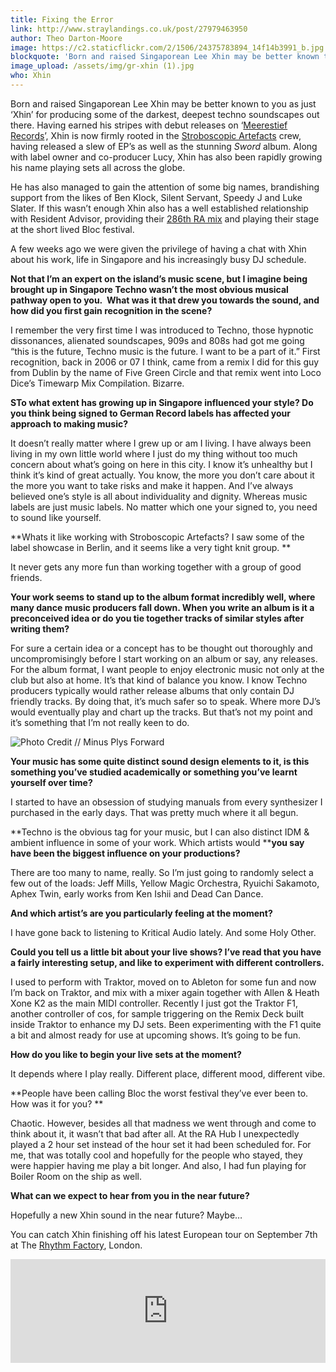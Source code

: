 ```yaml
---
title: Fixing the Error
link: http://www.straylandings.co.uk/post/27979463950
author: Theo Darton-Moore
image: https://c2.staticflickr.com/2/1506/24375783894_14f14b3991_b.jpg
blockquote: 'Born and raised Singaporean Lee Xhin may be better known to you as just ‘Xhin’ for producing some of the darkest, deepest techno soundscapes out there. Having earned his stripes with debut releases on ‘[Meerestief Records](http://www.meerestief.com/)’, Xhin is now firmly rooted in the [Stroboscopic Artefacts](http://www.stroboscopicartefacts.com/) crew, having released a slew of EP’s as well as the stunning _Sword_ album. Along with label owner and co-producer Lucy, Xhin has also been rapidly growing his name playing sets all across the globe.'
image_upload: /assets/img/gr-xhin (1).jpg
who: Xhin
---
```


Born and raised Singaporean Lee Xhin may be better known to you as just ‘Xhin’ for producing some of the darkest, deepest techno soundscapes out there. Having earned his stripes with debut releases on ‘[Meerestief Records](http://www.meerestief.com/)’, Xhin is now firmly rooted in the [Stroboscopic Artefacts](http://www.stroboscopicartefacts.com/) crew, having released a slew of EP’s as well as the stunning _Sword_ album. Along with label owner and co-producer Lucy, Xhin has also been rapidly growing his name playing sets all across the globe.

He has also managed to gain the attention of some big names, brandishing support from the likes of Ben Klock, Silent Servant, Speedy J and Luke Slater. If this wasn’t enough Xhin also has a well established relationship with Resident Advisor, providing their [286th RA mix](http://www.residentadvisor.net/podcast-episode.aspx?id=286) and playing their stage at the short lived Bloc festival.

A few weeks ago we were given the privilege of having a chat with Xhin about his work, life in Singapore and his increasingly busy DJ schedule.

**Not that I’m an expert on the island’s music scene, but I imagine being brought up in Singapore Techno wasn’t the most obvious musical pathway open to you.   What was it that drew you towards the sound, and how did you first gain recognition in the scene?**

I remember the very first time I was introduced to Techno, those hypnotic dissonances, alienated soundscapes, 909s and 808s had got me going “this is the future, Techno music is the future. I want to be a part of it.” First recognition, back in 2006 or 07 I think, came from a remix I did for this guy from Dublin by the name of Five Green Circle and that remix went into Loco Dice’s Timewarp Mix Compilation. Bizarre.

**STo what extent has growing up in Singapore influenced your style? Do you think being signed to German Record labels has affected your approach to making music?**

It doesn’t really matter where I grew up or am I living. I have always been living in my own little world where I just do my thing without too much concern about what’s going on here in this city. I know it’s unhealthy but I think it’s kind of great actually. You know, the more you don’t care about it the more you want to take risks and make it happen. And I’ve always believed one’s style is all about individuality and dignity. Whereas music labels are just music labels. No matter which one your signed to, you need to sound like yourself.

**Whats it like working with Stroboscopic Artefacts? I saw some of the label showcase in Berlin, and it seems like a very tight knit group. **

It never gets any more fun than working together with a group of good friends.

**Your work seems to stand up to the album format incredibly well, where many dance music producers fall down. When you write an album is it a preconceived idea or do you tie together tracks of similar styles after writing them?**

For sure a certain idea or a concept has to be thought out thoroughly and uncompromisingly before I start working on an album or say, any releases. For the album format, I want people to enjoy electronic music not only at the club but also at home. It’s that kind of balance you know. I know Techno producers typically would rather release albums that only contain DJ friendly tracks. By doing that, it’s much safer so to speak. Where more DJ’s would eventually play and chart up the tracks. But that’s not my point and it’s something that I’m not really keen to do.

![Photo Credit // Minus Plys Forward](http://farm9.staticflickr.com/8287/7534497408_314aa0cd3d_z.jpg)

**Your music has some quite distinct sound design elements to it, is this something you’ve studied academically or something you’ve learnt yourself over time?**

I started to have an obsession of studying manuals from every synthesizer I purchased in the early days. That was pretty much where it all begun.

**Techno is the obvious tag for your music, but I can also distinct IDM & ambient influence in some of your work. Which artists would ****you say have been the biggest influence on your productions?**

There are too many to name, really. So I’m just going to randomly select a few out of the loads: Jeff Mills, Yellow Magic Orchestra, Ryuichi Sakamoto, Aphex Twin, early works from Ken Ishii and Dead Can Dance.

**And which artist’s are you particularly feeling at the moment?**

I have gone back to listening to Kritical Audio lately. And some Holy Other.

**Could you tell us a little bit about your live shows? I’ve read that you have a fairly interesting setup, and like to experiment with different controllers.**

I used to perform with Traktor, moved on to Ableton for some fun and now I’m back on Traktor, and mix with a mixer again together with Allen & Heath Xone K2 as the main MIDI controller. Recently I just got the Traktor F1, another controller of cos, for sample triggering on the Remix Deck built inside Traktor to enhance my DJ sets. Been experimenting with the F1 quite a bit and almost ready for use at upcoming shows. It’s going to be fun.

**How do you like to begin your live sets at the moment?**

It depends where I play really. Different place, different mood, different vibe.

**People have been calling Bloc the worst festival they’ve ever been to. How was it for you? **

Chaotic. However, besides all that madness we went through and come to think about it, it wasn’t that bad after all. At the RA Hub I unexpectedly played a 2 hour set instead of the hour set it had been scheduled for. For me, that was totally cool and hopefully for the people who stayed, they were happier having me play a bit longer. And also, I had fun playing for Boiler Room on the ship as well.

**What can we expect to hear from you in the near future?**

Hopefully a new Xhin sound in the near future? Maybe…

You can catch Xhin finishing off his latest European tour on September 7th at The [Rhythm Factory](http://www.rhythmfactory.co.uk/), London.

<iframe frameborder="no" height="166" scrolling="no" src="http://w.soundcloud.com/player/?url=http%3A%2F%2Fapi.soundcloud.com%2Ftracks%2F882984&show_artwork=true" width="100%"></iframe>